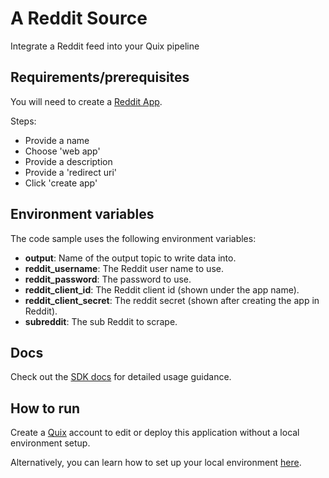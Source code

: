 # A Reddit Source 
Integrate a Reddit feed into your Quix pipeline

## Requirements/prerequisites

You will need to create a [Reddit App](https://www.reddit.com/prefs/apps). 

Steps:
- Provide a name
- Choose 'web app'
- Provide a description
- Provide a 'redirect uri'
- Click 'create app'


## Environment variables

The code sample uses the following environment variables:

- **output**: Name of the output topic to write data into.
- **reddit_username**: The Reddit user name to use.
- **reddit_password**: The password to use.
- **reddit_client_id**: The Reddit client id (shown under the app name).
- **reddit_client_secret**: The reddit secret (shown after creating the app in Reddit).
- **subreddit**: The sub Reddit to scrape.

## Docs

Check out the [SDK docs](https://quix.ai/docs/sdk/introduction.html) for detailed usage guidance.

## How to run
Create a [Quix](https://portal.platform.quix.ai/self-sign-up?xlink=github) account to edit or deploy this application without a local environment setup.

Alternatively, you can learn how to set up your local environment [here](https://quix.ai/docs/sdk/python-setup.html).
